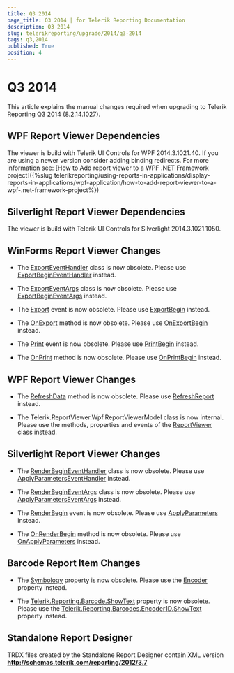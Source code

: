 ```yaml
---
title: Q3 2014
page_title: Q3 2014 | for Telerik Reporting Documentation
description: Q3 2014
slug: telerikreporting/upgrade/2014/q3-2014
tags: q3,2014
published: True
position: 4
---
```


# Q3 2014



This article explains the manual changes required when upgrading to Telerik Reporting Q3 2014 (8.2.14.1027).

## WPF Report Viewer Dependencies

The viewer is build with Telerik UI Controls for WPF 2014.3.1021.40. If you are using a newer version consider adding binding redirects. For more information see:
          [How to Add report viewer to a WPF .NET Framework project]({%slug telerikreporting/using-reports-in-applications/display-reports-in-applications/wpf-application/how-to-add-report-viewer-to-a-wpf-.net-framework-project%})

## Silverlight Report Viewer Dependencies

The viewer is build with Telerik UI Controls for Silverlight 2014.3.1021.1050.
        

## WinForms Report Viewer Changes

* The [ExportEventHandler](/reporting/api/Telerik.ReportViewer.WinForms.ExportEventHandler) class is now obsolete.
              Please use [ExportBeginEventHandler](/reporting/api/Telerik.ReportViewer.Common.ExportBeginEventHandler) instead.
            

* The [ExportEventArgs](/reporting/api/Telerik.ReportViewer.WinForms.ExportEventArgs) class is now obsolete.
              Please use [ExportBeginEventArgs](/reporting/api/Telerik.ReportViewer.Common.ExportBeginEventArgs) instead.
            

* The [Export](/reporting/api/Telerik.ReportViewer.WinForms.ReportViewerBase#collapsible-Telerik_ReportViewer_WinForms_ReportViewerBase_Export) event is now obsolete.
              Please use [ExportBegin](/reporting/api/Telerik.ReportViewer.WinForms.ReportViewerBase#collapsible-Telerik_ReportViewer_WinForms_ReportViewerBase_ExportBegin) instead.
            

* The [OnExport](/reporting/api/Telerik.ReportViewer.WinForms.ReportViewerBase#collapsible-Telerik_ReportViewer_WinForms_ReportViewerBase_OnExport_Telerik_ReportViewer_WinForms_ExportEventArgs_) method is now obsolete.
              Please use [OnExportBegin](/reporting/api/Telerik.ReportViewer.WinForms.ReportViewerBase#collapsible-Telerik_ReportViewer_WinForms_ReportViewerBase_OnExportBegin_Telerik_ReportViewer_Common_ExportBeginEventArgs_) instead.
            

* The [Print](/reporting/api/Telerik.ReportViewer.WinForms.ReportViewerBase#collapsible-Telerik_ReportViewer_WinForms_ReportViewerBase_Print) event is now obsolete.
              Please use [PrintBegin](/reporting/api/Telerik.ReportViewer.WinForms.ReportViewerBase#collapsible-Telerik_ReportViewer_WinForms_ReportViewerBase_PrintBegin) instead.
            

* The [OnPrint](/reporting/api/Telerik.ReportViewer.WinForms.ReportViewerBase#collapsible-Telerik_ReportViewer_WinForms_ReportViewerBase_OnPrint_System_ComponentModel_CancelEventArgs_) method is now obsolete.
              Please use [OnPrintBegin](/reporting/api/Telerik.ReportViewer.WinForms.ReportViewerBase#collapsible-Telerik_ReportViewer_WinForms_ReportViewerBase_OnPrintBegin_System_ComponentModel_CancelEventArgs_) instead.
            

## WPF Report Viewer Changes

* The [RefreshData](/reporting/api/Telerik.ReportViewer.Wpf.ReportViewer#collapsible-Telerik_ReportViewer_Wpf_ReportViewer_RefreshData) method is now obsolete.
              Please use [RefreshReport](/reporting/api/Telerik.ReportViewer.Wpf.ReportViewer#collapsible-Telerik_ReportViewer_Wpf_ReportViewer_RefreshReport) instead.
            

* The Telerik.ReportViewer.Wpf.ReportViewerModel class is now internal.
              Please use the methods, properties and events of the [ReportViewer](/reporting/api/Telerik.ReportViewer.Wpf.ReportViewer) class instead.
            

## Silverlight Report Viewer Changes

* The [RenderBeginEventHandler](/reporting/api/Telerik.ReportViewer.Silverlight.RenderBeginEventHandler) class is now obsolete.
              Please use [ApplyParametersEventHandler](/reporting/api/Telerik.ReportViewer.Silverlight.ApplyParametersEventHandler) instead.
            

* The [RenderBeginEventArgs](/reporting/api/Telerik.ReportViewer.Silverlight.RenderBeginEventArgs) class is now obsolete.
              Please use [ApplyParametersEventArgs](/reporting/api/Telerik.ReportViewer.Silverlight.ApplyParametersEventArgs) instead.
            

* The [RenderBegin](/reporting/api/Telerik.ReportViewer.Silverlight.ReportViewer#collapsible-Telerik_ReportViewer_Silverlight_ReportViewer_RenderBegin) event is now obsolete.
              Please use [ApplyParameters](/reporting/api/Telerik.ReportViewer.Silverlight.ReportViewer#collapsible-Telerik_ReportViewer_Silverlight_ReportViewer_ApplyParameters) instead.
            

* The [OnRenderBegin](/reporting/api/Telerik.ReportViewer.Silverlight.ReportViewer#collapsible-Telerik_ReportViewer_Silverlight_ReportViewer_OnRenderBegin_Telerik_Reporting_Service_NameValueDictionary_) method is now obsolete.
              Please use [OnApplyParameters](/reporting/api/Telerik.ReportViewer.Silverlight.ReportViewer#collapsible-Telerik_ReportViewer_Silverlight_ReportViewer_OnApplyParameters_Telerik_ReportViewer_Silverlight_ApplyParametersEventArgs_) instead.
            

## Barcode Report Item Changes

* The [Symbology](/reporting/api/Telerik.Reporting.Barcode#collapsible-Telerik_Reporting_Barcode_Symbology) property is now obsolete.
              	Please use the [Encoder](/reporting/api/Telerik.Reporting.Barcode#collapsible-Telerik_Reporting_Barcode_Encoder) property instead.
            

* The [Telerik.Reporting.Barcode.ShowText](/reporting/api/Telerik.Reporting.Barcode#collapsible-Telerik_Reporting_Barcode_ShowText) property is now obsolete.
              	Please use the [Telerik.Reporting.Barcodes.Encoder1D.ShowText](/reporting/api/Telerik.Reporting.Barcodes.Encoder1D#collapsible-Telerik_Reporting_Barcodes_Encoder1D_ShowText) property instead.
            

## Standalone Report Designer

TRDX files created by the Standalone Report Designer contain XML version __http://schemas.telerik.com/reporting/2012/3.7__
